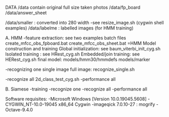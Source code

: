 DATA
 /data contain original full size taken photos
	/data/fp_board
	/data/answer_sheet

 /data/smaller : converted into 280 width
	-see resize_image.sh (cygwin shell examples)
 /data/labelme :   labelled images (for HMM training)

A. HMM
 -feature extraction: see two examples batch files
	create_mfcc_obs_fpboard.bat
	create_mfcc_obs_sheet.bat
 =HMM Model construction and training
	Global initialization: 
		see baum_viterbi_init_cyg.sh
	Isolated training	  : 
		see  HRest_cyg.sh
	Embedded/join training: 
		see HERest_cyg.sh
	final model:
		models/hmm30/hmmdefs
		models/marker
	
 -recognizing one single image full image:
	recognize_single.sh

 -recognize all
	2d_class_test_cyg.sh
 -performance all
	

B. Siamese
 -training
 -recognize one
 -recognize all
 -performance all


Software requisites:
-Microsoft Windows [Version 10.0.19045.5608]
-CYGWIN_NT-10.0-19045 x86_64 Cygwin
	-imageqick 7.0.10-27 : mogrify
-Octave-9.4.0
